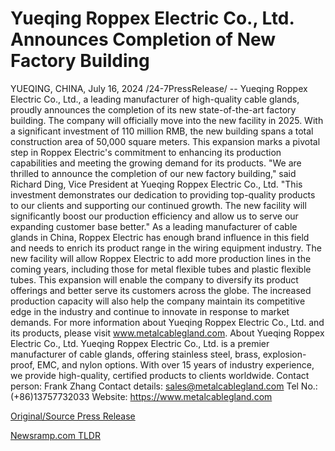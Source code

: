 # Yueqing Roppex Electric Co., Ltd. Announces Completion of New Factory Building

YUEQING, CHINA, July 16, 2024 /24-7PressRelease/ -- Yueqing Roppex Electric Co., Ltd., a leading manufacturer of high-quality cable glands, proudly announces the completion of its new state-of-the-art factory building. The company will officially move into the new facility in 2025.  With a significant investment of 110 million RMB, the new building spans a total construction area of 50,000 square meters. This expansion marks a pivotal step in Roppex Electric's commitment to enhancing its production capabilities and meeting the growing demand for its products.  "We are thrilled to announce the completion of our new factory building," said Richard Ding, Vice President at Yueqing Roppex Electric Co., Ltd. "This investment demonstrates our dedication to providing top-quality products to our clients and supporting our continued growth. The new facility will significantly boost our production efficiency and allow us to serve our expanding customer base better."  As a leading manufacturer of cable glands in China, Roppex Electric has enough brand influence in this field and needs to enrich its product range in the wiring equipment industry.  The new facility will allow Roppex Electric to add more production lines in the coming years, including those for metal flexible tubes and plastic flexible tubes. This expansion will enable the company to diversify its product offerings and better serve its customers across the globe. The increased production capacity will also help the company maintain its competitive edge in the industry and continue to innovate in response to market demands.  For more information about Yueqing Roppex Electric Co., Ltd. and its products, please visit www.metalcablegland.com.  About Yueqing Roppex Electric Co., Ltd.  Yueqing Roppex Electric Co., Ltd. is a premier manufacturer of cable glands, offering stainless steel, brass, explosion-proof, EMC, and nylon options. With over 15 years of industry experience, we provide high-quality, certified products to clients worldwide.  Contact person: Frank Zhang Contact details: sales@metalcablegland.com Tel No.:(+86)13757732033 Website: https://www.metalcablegland.com 

[Original/Source Press Release](https://www.24-7pressrelease.com/press-release/512516/yueqing-roppex-electric-co-ltd-announces-completion-of-new-factory-building) 

[Newsramp.com TLDR](https://newsramp.com/None) 